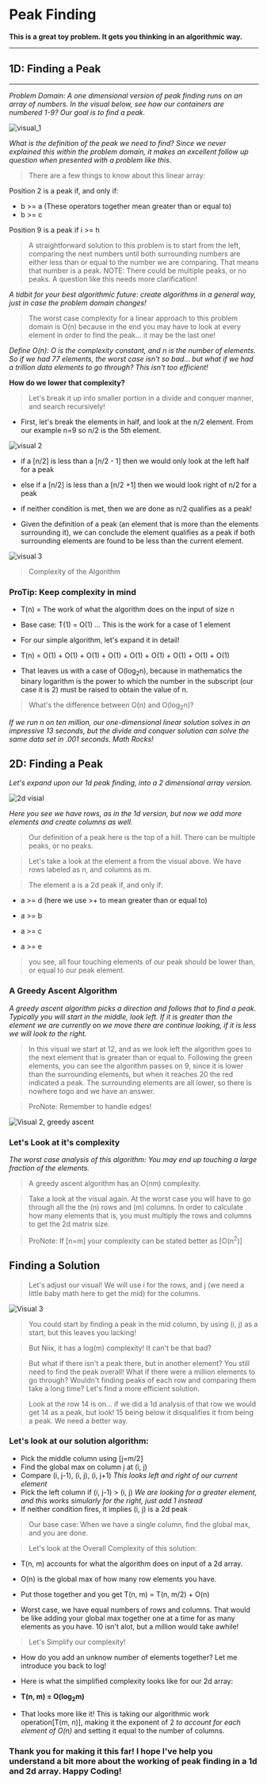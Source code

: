 # Peak Finding

**This is a great toy problem. It gets you thinking in an algorithmic way.**

---

## **1D: Finding a Peak**

---

*Problem Domain: A one dimensional version of peak finding runs on an array of numbers. In the visual below, see how our containers are numbered 1-9? Our goal is to find a peak.*

![visual_1](/images/visual_1.png)

*What is the definition of the peak we need to find? Since we never explained this within the problem domain, it makes an excellent follow up question when presented with a problem like this.*

> There are a few things to know about this linear array:

Position 2 is a peak if, and only if:

- b >= a    (These operators together mean greater than or equal to)
- b >= c

Position 9 is a peak if i >= h

> A straightforward solution to this problem is to start from the left, comparing the next numbers until both surrounding numbers are either less than or equal to the number we are comparing. That means that number is a peak.
> NOTE: There could be multiple peaks, or no peaks. A question like this needs more clarification!

*A tidbit for your best algorithmic future: create algorithms in a general way, just in case the problem domain changes!*

> The worst case complexity for a linear approach to this problem domain is O(n) because in the end you may have to look at every element in order to find the peak... it may be the last one!

*Define O(n): O is the complexity constant, and n is the number of elements. So if we had 77 elements, the worst case isn't so bad... but what if we had a trillion data elements to go through? This isn't too efficient!*

**How do we lower that complexity?**

> Let's break it up into smaller portion in a divide and conquer manner, and search recursively!

- First, let's break the elements in half, and look at the n/2 element. From our example n=9 so n/2 is the 5th element.

![visual 2](/images/visual_2.png)

- if a [n/2] is less than a [n/2 - 1] then we would only look at the left half for a peak

- else if a [n/2] is less than a [n/2 +1] then we would look right of n/2 for a peak

- if neither condition is met, then we are done as n/2 qualifies as a peak!

- Given the definition of a peak (an element that is more than the elements surrounding it), we can conclude the element qualifies as a peak if both surrounding elements are found to be less than the current element.

![visual 3](/images/visual_3.png)

> Complexity of the Algorithm

### ProTip: Keep complexity in mind

- T(n) = The work of what the algorithm does on the input of size n

- Base case: T(1) = O(1) ... This is the work for a case of 1 element

- For our simple algorithm, let's expand it in detail!

- T(n) = O(1) + O(1) + O(1) + O(1) + O(1) + O(1) + O(1) + O(1) + O(1)

- That leaves us with a case of O(log<sub>2</sub>n), because in mathematics the binary logarithm is the power to which the number in the subscript (our case it is 2) must be raised to obtain the value of n.

> What's the difference between O(n) and O(log<sub>2</sub>n)?

*If we run n on ten million, our one-dimensional linear solution solves in an impressive 13 seconds, but the divide and conquer solution can solve the same data set in .001 seconds. Math Rocks!*

## **2D: Finding a Peak**

*Let's expand upon our 1d peak finding, into a 2 dimensional array version.*

![2d visial](/images/2d_visual_1.png)

*Here you see we have rows, as in the 1d version, but now we add more elements and create columns as well.*

> Our definition of a peak here is the top of a hill. There can be multiple peaks, or no peaks.

> Let's take a look at the element a from the visual above. We have rows labeled as n, and columns as m.

>The element a is a 2d peak if, and only if:

- a >= d (here we use >+ to mean greater than or equal to)

- a >= b

- a >= c

- a >= e

> you see, all four touching elements of our peak should be lower than, or equal to our peak element.

### A Greedy Ascent Algorithm

*A greedy ascent algorithm picks a direction and follows that to find a peak. Typically you will start in the middle, look left. If it is greater than the element we are currently on we move there are continue looking, if it is less we will look to the right.*

> In this visual we start at 12, and as we look left the algorithm goes to the next element that is greater than or equal to. Following the green elements, you can see the algorithm passes on 9, since it is lower than the surrounding elements, but when it reaches 20 the red indicated a peak. The surrounding elements are all lower, so there is nowhere togo and we have an answer.

> ProNote: Remember to handle edges!

![Visual 2, greedy ascent](/images/2d_visual_2.png)

### Let's Look at it's complexity

*The worst case analysis of this algorithm: You may end up touching a large fraction of the elements.*

> A greedy ascent algorithm has an O(nm) complexity.

> Take a look at the visual again. At the worst case you will have to go through all the the (n) rows and (m) columns. In order to calculate how many elements that is, you must multiply the rows and columns to get the 2d matrix size.

> ProNote: If [n=m] your complexity can be stated better as [O(n<sup>2</sup>)]

## Finding a Solution

> Let's adjust our visual! We will use i for the rows, and j (we need a little baby math here to get the mid) for the columns.

![Visual 3](/images/2d_visual_3.png)

> You could start by finding a peak in the mid column, by using (i, j) as a start, but this leaves you lacking! 

> But Niix, it has a log(m) complexity! It can't be that bad?

> But what if there isn't a peak there, but in another element? You still need to find the peak overall! What if there were a million elements to go through? Wouldn't finding peaks of each row and comparing them take a long time? Let's find a more efficient solution.

> Look at the row 14 is on... if we did a 1d analysis of that row we would get 14 as a peak, but look! 15 being below it disqualifies it from being a peak. We need a better way.

### Let's look at our solution algorithm:

- Pick the middle column using [j=m/2]
- Find the global max on column j at (i, j)
- Compare (i, j-1), (i, j), (i, j+1) *This looks left and right of our current element*
- Pick the left column if (i, j-1) > (i, j) *We are looking for a greater element, and this works simularly for the right, just add 1 instead*
- If neither condition fires, it implies (i, j) is a 2d peak

> Our base case: When we have a single column, find the global max, and you are done. 

> Let's look at the Overall Complexity of this solution:

- T(n, m) accounts for what the algorithm does on input of a 2d array.

- O(n) is the global max of how many row elements you have.

- Put those together and you get T(n, m) = T(n, m/2) + O(n)

- Worst case, we have equal numbers of rows and columns. That would be like adding your global max together one at a time for as many elements as you have. 10 isn't alot, but a million would take awhile!

> Let's Simplify our complexity!

- How do you add an unknow number of elements together? Let me introduce you back to log! 

- Here is what the simplified complexity looks like for our 2d array:

- **T(n, m) = O(log<sub>2</sub>m)**

- That looks more like it! This is taking our algorithmic work operation[T(m, n)], making it the exponent of 2 *to account for each element of O(n)* and setting it equal to the number of columns.

### Thank you for making it this far! I hope I've help you understand a bit more about the working of peak finding in a 1d and 2d array. Happy Coding!
